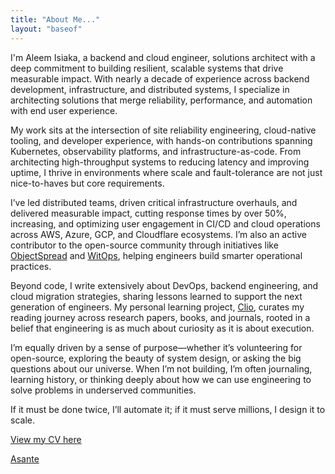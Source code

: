 ```yaml
---
title: "About Me..."
layout: "baseof"
---
```


I'm Aleem Isiaka, a backend and cloud engineer, solutions architect with a deep commitment to building resilient, scalable systems that drive measurable impact. With nearly a decade of experience across backend development, infrastructure, and distributed systems, I specialize in architecting solutions that merge reliability, performance, and automation with end user experience.

My work sits at the intersection of site reliability engineering, cloud-native tooling, and developer experience, with hands-on contributions spanning Kubernetes, observability platforms, and infrastructure-as-code. From architecting high-throughput systems to reducing latency and improving uptime, I thrive in environments where scale and fault-tolerance are not just nice-to-haves but core requirements.

I’ve led distributed teams, driven critical infrastructure overhauls, and delivered measurable impact, cutting response times by over 50%, increasing, and optimizing user engagement in CI/CD and cloud operations across AWS, Azure, GCP, and Cloudflare ecosystems. I’m also an active contributor to the open-source community through initiatives like [ObjectSpread](https://objectspread.com) and [WitOps](https://witops.cloud), helping engineers build smarter operational practices.

Beyond code, I write extensively about DevOps, backend engineering, and cloud migration strategies, sharing lessons learned to support the next generation of engineers. My personal learning project, [Clio](https://clio.limistah.dev), curates my reading journey across research papers, books, and journals, rooted in a belief that engineering is as much about curiosity as it is about execution.

I’m equally driven by a sense of purpose—whether it’s volunteering for open-source, exploring the beauty of system design, or asking the big questions about our universe. When I’m not building, I’m often journaling, learning history, or thinking deeply about how we can use engineering to solve problems in underserved communities.

If it must be done twice, I’ll automate it; if it must serve millions, I design it to scale.

[View my CV here](/aleemisiaka.pdf)

[Asante](https://translate.google.com/?sl=sw&tl=en&text=asante&op=translate)
